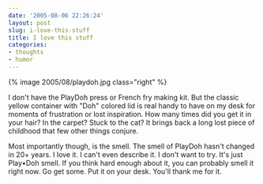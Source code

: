 ```yaml
---
date: '2005-08-06 22:26:24'
layout: post
slug: i-love-this-stuff
title: I love this stuff
categories:
- thoughts
- humor
---
```


{% image 2005/08/playdoh.jpg class="right" %}

I don't have the PlayDoh press or French fry making kit. But the classic yellow container with "Doh" colored lid is real handy to have on my desk for moments of frustration or lost inspiration. How many times did you get it in your hair? In the carpet? Stuck to the cat? It brings back a long lost piece of childhood that few other things conjure.

Most importantly though, is the smell. The smell of PlayDoh hasn't changed in 20+ years. I love it. I can't even describe it. I don't want to try. It's just Play•Doh smell. If you think hard enough about it, you can probably smell it right now. Go get some. Put it on your desk. You'll thank me for it.
